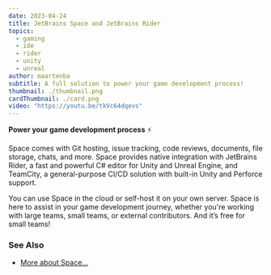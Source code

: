 ```yaml
---
date: 2023-04-24
title: JetBrains Space and JetBrains Rider
topics:
  - gaming
  - ide
  - rider
  - unity
  - unreal
author: maartenba
subtitle: A full solution to power your game development process!
thumbnail: ./thumbnail.png
cardThumbnail: ./card.png
video: "https://youtu.be/tkVc64dqevs"
---
```


**Power your game development process** ⚡

Space comes with Git hosting, issue tracking, code reviews, documents, file storage, chats, and more. Space provides native integration with JetBrains Rider, a fast and powerful C# editor for Unity and Unreal Engine, and TeamCity, a general-purpose CI/CD solution with built-in Unity and Perforce support.

You can use Space in the cloud or self-host it on your own server. Space is here to assist in your game development journey, whether you're working with large teams, small teams, or external contributors. And it’s free for small teams!

### See Also

- [More about Space...](https://www.jetbrains.com/space/)
